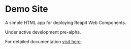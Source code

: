 # Demo Site

A simple HTML app for deploying Reapit Web Components.

Under active development pre-alpha.

For detailed documentation [visit here](https://foundations-documentation.reapit.cloud/open-source/packages#demo-site).
